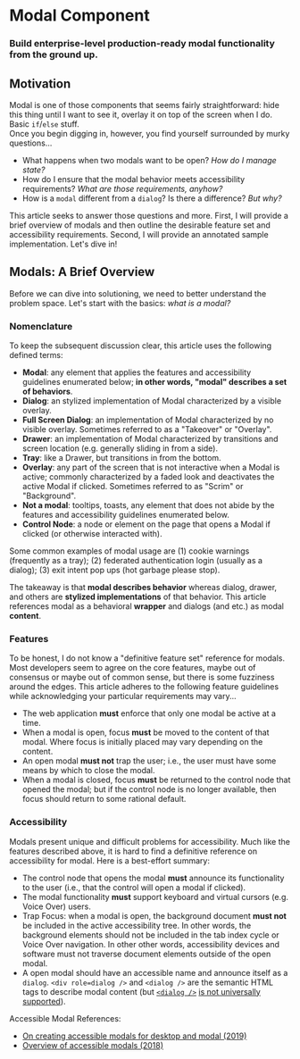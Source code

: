 # Modal Component
### Build enterprise-level production-ready modal functionality from the ground up.  

## Motivation
Modal is one of those components that seems fairly straightforward: hide this thing until I want to see it,  overlay it on top of the screen when I do. Basic `if`/`else` stuff.  
Once you begin digging in, however, you find yourself surrounded by murky questions...  
* What happens when two modals want to be open? _How do I manage state?_
* How do I ensure that the modal behavior meets accessibility requirements? _What are those requirements, anyhow?_
* How is a `modal` different from a `dialog`? Is there a difference? _But why?_

This article seeks to answer those questions and more. First, I will provide a brief overview of modals and then outline the desirable feature set and accessibility requirements. Second, I will provide an annotated sample implementation. Let's dive in!

## Modals: A Brief Overview
Before we can dive into solutioning, we need to better understand the problem space. Let's start with the basics: _what is a modal?_  

### Nomenclature
To keep the subsequent discussion clear, this article uses the following defined terms:
* **Modal**: any element that applies the features and accessibility guidelines enumerated below; **in other words, "modal" describes a set of behaviors**.
* **Dialog**: an stylized implementation of Modal characterized by a visible overlay.
* **Full Screen Dialog**: an implementation of Modal characterized by no visible overlay. Sometimes referred to as a "Takeover" or "Overlay".
* **Drawer**: an implementation of Modal characterized by transitions and screen location (e.g. generally sliding in from a side).
* **Tray**: like a Drawer, but transitions in from the bottom.
* **Overlay**: any part of the screen that is not interactive when a Modal is active; commonly characterized by a faded look and deactivates the active Modal if clicked. Sometimes referred to as "Scrim" or "Background".
* **Not a modal**: tooltips, toasts, any element that does not abide by the features and accessibility guidelines enumerated below.
* **Control Node**: a node or element on the page that opens a Modal if clicked (or otherwise interacted with). 

Some common examples of modal usage are (1) cookie warnings (frequently as a tray); (2) federated authentication login (usually as a dialog); (3) exit intent pop ups (hot garbage please stop).

The takeaway is that **modal describes behavior** whereas dialog, drawer, and others are **stylized implementations** of that behavior. This article references modal as a behavioral **wrapper** and dialogs (and etc.) as modal **content**.

### Features
To be honest, I do not know a "definitive feature set" reference for modals. Most developers seem to agree on the core features, maybe out of consensus or maybe out of common sense, but there is some fuzziness around the edges. This article adheres to the following feature guidelines while acknowledging your particular requirements may vary...  
* The web application **must** enforce that only one modal be active at a time.
* When a modal is open, focus **must** be moved to the content of that modal. Where focus is initially placed may vary depending on the content.
* An open modal **must not** trap the user; i.e., the user must have some means by which to close the modal.
* When a modal is closed, focus **must** be returned to the control node that opened the modal; but if the control node is no longer available, then focus should return to some rational default.

### Accessibility
Modals present unique and difficult problems for accessibility. Much like the features described above, it is hard to find a definitive reference on accessibility for modal. Here is a best-effort summary:
* The control node that opens the modal **must** announce its functionality to the user (i.e., that the control will open a modal if clicked).
* The modal functionality **must** support keyboard and virtual cursors (e.g. Voice Over) users.
* Trap Focus: when a modal is open, the background document **must not** be included in the active accessibility tree. In other words, the background elements should not be included in the tab index cycle or Voice Over navigation. In other other words, accessibility devices and software must not traverse document elements outside of the open modal.
* A open modal should have an accessible name and announce itself as a `dialog`. `<div role=dialog />` and `<dialog />` are the semantic HTML tags to describe modal content (but [`<dialog />`](https://developer.mozilla.org/en-US/docs/Web/HTML/Element/dialog) [is not universally supported](https://caniuse.com/?search=dialog)).

Accessible Modal References:
* [On creating accessible modals for desktop and modal (2019)](https://www.useragentman.com/blog/2019/03/17/creating-accessible-html5-modal-dialogs-for-desktop-and-mobile/)
* [Overview of accessible modals (2018)](https://developer.paciellogroup.com/blog/2018/06/the-current-state-of-modal-dialog-accessibility/)